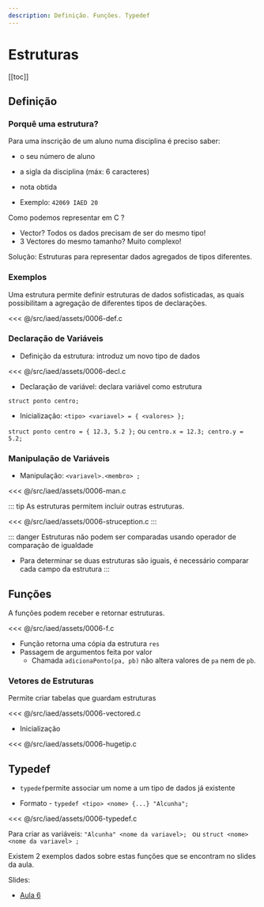 ```yaml
---
description: Definição. Funções. Typedef
---
```


# Estruturas

[[toc]]

## Definição

### Porquê uma estrutura?

Para uma inscrição de um aluno numa disciplina é preciso saber:

- o seu número de aluno
- a sigla da disciplina (máx: 6 caracteres)
- nota obtida

- Exemplo: `42069 IAED 20`

Como podemos representar em C ?

- Vector? Todos os dados precisam de ser do mesmo tipo!
- 3 Vectores do mesmo tamanho? Muito complexo!

Solução: Estruturas para representar dados agregados de tipos diferentes.

### Exemplos

Uma estrutura permite definir estruturas de dados sofisticadas, as quais possibilitam a agregação de diferentes tipos de declarações.

<<< @/src/iaed/assets/0006-def.c

### Declaração de Variáveis

- Definição da estrutura: introduz um novo tipo de dados

<<< @/src/iaed/assets/0006-decl.c

- Declaração de variável: declara variável como estrutura

`struct ponto centro;`

- Inicialização: `<tipo> <variavel> = { <valores> };`

`struct ponto centro = { 12.3, 5.2 };`
ou
`centro.x = 12.3; centro.y = 5.2;`

### Manipulação de Variáveis

- Manipulação: `<variavel>.<membro> ;`

<<< @/src/iaed/assets/0006-man.c

::: tip
As estruturas permitem incluir outras estruturas.

<<< @/src/iaed/assets/0006-struception.c
:::

::: danger
Estruturas não podem ser comparadas usando
operador de comparação de igualdade

- Para determinar se duas estruturas são iguais, é necessário
  comparar cada campo da estrutura
  :::

## Funções

A funções podem receber e retornar estruturas.

<<< @/src/iaed/assets/0006-f.c

- Função retorna uma cópia da estrutura `res`
- Passagem de argumentos feita por valor
  - Chamada `adicionaPonto(pa, pb)` não altera valores
    de `pa` nem de `pb`.

### Vetores de Estruturas

Permite criar tabelas que guardam estruturas

<<< @/src/iaed/assets/0006-vectored.c

- Inicialização

<<< @/src/iaed/assets/0006-hugetip.c

## Typedef

- `typedef`permite associar um nome a um tipo de dados já existente

- Formato - `typedef <tipo> <nome> {...} "Alcunha";`

<<< @/src/iaed/assets/0006-typedef.c

Para criar as variáveis:
`"Alcunha" <nome da variavel>; ` ou `struct <nome> <nome da variavel> ;`

Existem 2 exemplos dados sobre estas funções que se encontram no slides da aula.

Slides:

- [Aula 6](https://drive.google.com/file/d/1lfr6pJF6VBb3nFeo3yMe-VH7dif6CD-I/view?usp=sharing)
